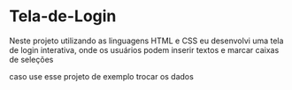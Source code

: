 # Tela-de-Login
Neste projeto utilizando as linguagens HTML e CSS eu desenvolvi uma tela de login interativa, onde os usuários podem inserir textos e marcar caixas de seleções

caso use esse projeto de exemplo trocar os dados
